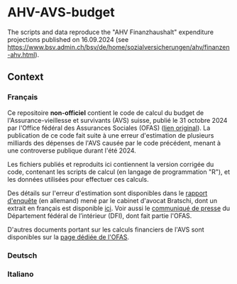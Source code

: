 # AHV-AVS-budget
The scripts and data reproduce the "AHV Finanzhaushalt" expenditure projections published on 16.09.2024 (see https://www.bsv.admin.ch/bsv/de/home/sozialversicherungen/ahv/finanzen-ahv.html).

## Context
### Français
Ce repositoire **non-officiel** contient le code de calcul du budget de l'Assurance-vieillesse et survivants (AVS) suisse, publié le 31 octobre 2024 par l'Office fédéral des Assurances Sociales (OFAS) ([lien original](https://www.bsv.admin.ch/dam/bsv/fr/dokumente/ahv/finanzperspektiven/berechnungscode-fh-ahv.zip.download.zip/fhh_ahv_160924.zip)). La publication de ce code fait suite à une erreur d'estimation de plusieurs milliards des dépenses de l'AVS causée par le code précédent, menant à une controverse publique durant l'été 2024.

Les fichiers publiés et reproduits ici contiennent la version corrigée du code, contenant les scripts de calcul (en langage de programmation "R"), et les données utilisées pour effectuer ces calculs.

Des détails sur l'erreur d'estimation sont disponibles dans le [rapport d'enquête](https://www.newsd.admin.ch/newsd/message/attachments/91930.pdf) (en allemand) mené par le cabinet d'avocat Bratschi, dont un extrait en français est disponible [ici](https://www.newsd.admin.ch/newsd/message/attachments/91939.pdf). Voir aussi le [communiqué de presse](https://www.news.admin.ch/fr/nsb?id=103468) du Département fédéral de l’intérieur (DFI), dont fait partie l'OFAS.

D'autres documents portant sur les calculs financiers de l'AVS sont disponibles sur la [page dédiée de l'OFAS](https://www.bsv.admin.ch/bsv/fr/home/assurances-sociales/ahv/finanzen-ahv.html).

### Deutsch

### Italiano
